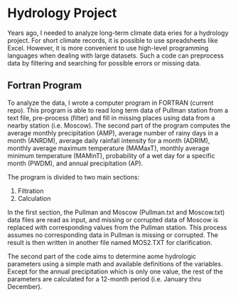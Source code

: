 # Hydrology Project
Years ago, I needed to analyze long-term climate data eries for a hydrology project. For short climate records, it is possible to use spreadsheets like Excel. However, it is more convenient to use high-level programming languages when dealing with large datasets. Such a code can preprocess data by filtering and searching for possible errors or missing data. 


## Fortran Program
To analyze the data, I wrote a computer program in FORTRAN (current repo). This program is able to read long term data of Pullman station from a text file, pre-process (filter) and fill in missing places using data from a nearby station (i.e. Moscow). The second part of the program computes the average monthly precipitation (AMP), average number of rainy days in a month (ANRDM), average daily rainfall intensity for a month (ADRIM), monthly average maximum temperature (MAMaxT), monthly average minimum temperature (MAMinT), probability of a wet day for a specific month (PWDM), and annual precipitation (AP). 

The program is divided to two main sections: 
1) Filtration
2) Calculation

In the first section, the Pullman and Moscow (Pullman.txt and Moscow.txt) data files are read as input, and missing or corrupted data of Moscow is replaced with corresponding values from the Pullman station. This process assumes no corresponding data in Pullman is missing or corrupted. The result is then written in another file named MOS2.TXT for clarification. 

The second part of the code aims to determine aome hydrologic parameters using a simple math and available definitions of the variables. Except for the annual precipitation which is only one value, the rest of the parameters are calculated for a 12-month period (i.e. January thru December). 